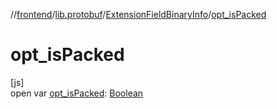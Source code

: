 //[frontend](../../../index.md)/[lib.protobuf](../index.md)/[ExtensionFieldBinaryInfo](index.md)/[opt_isPacked](opt_is-packed.md)

# opt_isPacked

[js]\
open var [opt_isPacked](opt_is-packed.md): [Boolean](https://kotlinlang.org/api/latest/jvm/stdlib/kotlin/-boolean/index.html)
